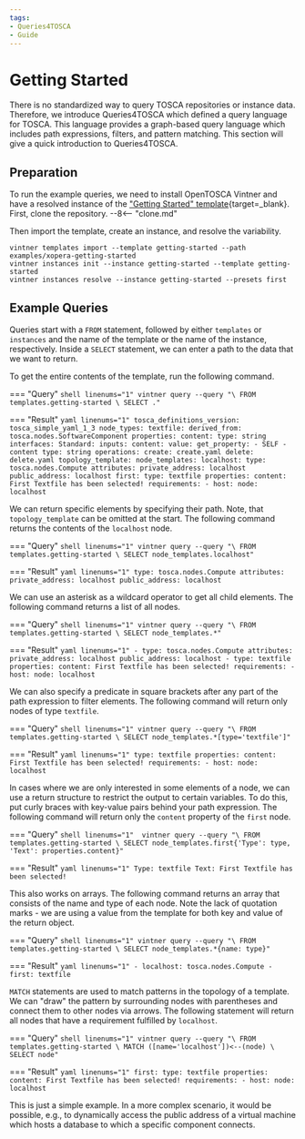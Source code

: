 ```yaml
---
tags:
- Queries4TOSCA
- Guide
---
```


# Getting Started

There is no standardized way to query TOSCA repositories or instance data. 
Therefore, we introduce Queries4TOSCA which defined a query language for TOSCA. 
This language provides a graph-based query language which includes path expressions, filters, and pattern matching. 
This section will give a quick introduction to Queries4TOSCA.

## Preparation

To run the example queries, we need to install OpenTOSCA Vintner and have a resolved instance of the ["Getting Started" template](../getting-started.md){target=_blank}.
First, clone the repository. 
--8<-- "clone.md"

Then import the template, create an instance, and resolve the variability.

```shell linenums="1"
vintner templates import --template getting-started --path examples/xopera-getting-started
vintner instances init --instance getting-started --template getting-started
vintner instances resolve --instance getting-started --presets first
```

## Example Queries

Queries start with a `FROM` statement, followed by either `templates` or `instances` and the name of the template or the name of the instance, respectively.
Inside a `SELECT` statement, we can enter a path to the data that we want to return.

To get the entire contents of the template, run the following command.

=== "Query"
    ```shell linenums="1"
    vintner query --query "\
        FROM templates.getting-started \
        SELECT ."
    ```

=== "Result"
    ```yaml linenums="1"
    tosca_definitions_version: tosca_simple_yaml_1_3
    node_types:
      textfile:
        derived_from: tosca.nodes.SoftwareComponent
        properties:
          content:
            type: string
        interfaces:
          Standard:
            inputs:
              content:
                value:
                  get_property:
                    - SELF
                    - content
                type: string
            operations:
              create: create.yaml
              delete: delete.yaml
    topology_template:
      node_templates:
        localhost:
          type: tosca.nodes.Compute
          attributes:
            private_address: localhost
            public_address: localhost
        first:
          type: textfile
          properties:
            content: First Textfile has been selected!
          requirements:
            - host:
                node: localhost
    ```

We can return specific elements by specifying their path. Note, that `topology_template` can be omitted at the start.
The following command returns the contents of the `localhost` node.

=== "Query"
    ```shell linenums="1"
    vintner query --query "\
        FROM templates.getting-started \
        SELECT node_templates.localhost"
    ```

=== "Result"
    ```yaml linenums="1"
    type: tosca.nodes.Compute
    attributes:
        private_address: localhost
        public_address: localhost
    ```

We can use an asterisk as a wildcard operator to get all child elements. The following command returns a list of all nodes.

=== "Query"
    ```shell linenums="1"
    vintner query --query "\
        FROM templates.getting-started \
        SELECT node_templates.*"
    ```

=== "Result"
    ```yaml linenums="1"
    - type: tosca.nodes.Compute
      attributes:
        private_address: localhost
        public_address: localhost
    - type: textfile
      properties:
        content: First Textfile has been selected!
      requirements:
        - host:
            node: localhost
    ```


We can also specify a predicate in square brackets after any part of the path expression to filter elements.
The following command will return only nodes of type `textfile`.

=== "Query"
    ```shell linenums="1"
    vintner query --query "\
        FROM templates.getting-started \
        SELECT node_templates.*[type='textfile']"
    ```

=== "Result"
    ```yaml linenums="1"
    type: textfile
    properties:
      content: First Textfile has been selected!
    requirements:
      - host:
          node: localhost
    ```

In cases where we are only interested in some elements of a node, we can use a return structure to restrict the output
to certain variables. To do this, put curly braces with key-value pairs behind your path expression. 
The following command will return only the `content` property of the `first` node.

=== "Query"
    ```shell linenums="1" 
    vintner query --query "\
        FROM templates.getting-started \
        SELECT node_templates.first{'Type': type, 'Text': properties.content}"
    ```

=== "Result"
    ```yaml linenums="1"
    Type: textfile
    Text: First Textfile has been selected!
    ```

This also works on arrays. The following command returns an array that consists of the name and type of each node. 
Note the lack of quotation marks - we are using a value from the template for both key and value of the return object.

=== "Query"
    ```shell linenums="1"
    vintner query --query "\
        FROM templates.getting-started \
        SELECT node_templates.*{name: type}"
    ```

=== "Result"
    ```yaml linenums="1"
    - localhost: tosca.nodes.Compute
    - first: textfile
    ```

`MATCH` statements are used to match patterns in the topology of a template. We can "draw" the pattern by surrounding nodes with parentheses and connect them to other nodes via arrows.
The following statement will return all nodes that have a requirement fulfilled by `localhost`.

=== "Query"
    ```shell linenums="1"
    vintner query --query "\
        FROM templates.getting-started \
        MATCH ([name='localhost'])<--(node) \
        SELECT node"
    ```

=== "Result"
    ```yaml linenums="1"
    first:
      type: textfile
      properties:
        content: First Textfile has been selected!
      requirements:
        - host:
            node: localhost
    ```

This is just a simple example.
In a more complex scenario, it would be possible, e.g., to dynamically access the public address of a virtual machine which hosts a database to which a specific component connects.